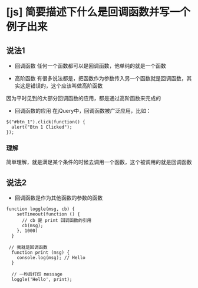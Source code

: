 # [js] 简要描述下什么是回调函数并写一个例子出来
## 说法1
- 回调函数
任何一个函数都可以是回调函数，他单纯的就是一个函数

- 高阶函数
有很多说法都是，把函数作为参数传入另一个函数就是回调函数，其实这是错误的，这个应该叫做高阶函数

因为平时见到的大部分回调函数的应用，都是通过高阶函数来完成的

- 回调函数的应用
在jQuery中，回调函数被广泛应用，比如：
```
$("#btn_1").click(function() {
  alert("Btn 1 Clicked");
});
```
### 理解
简单理解，就是满足某个条件的时候去调用一个函数，这个被调用的就是回调函数

## 说法2
- 回调函数是作为其他函数的参数的函数

```
function loggle(msg, cb) {
    setTimeout(function () {
      // cb 是 print 回调函数的引用
      cb(msg);
    }, 1000)
  }

 // 我就是回调函数
  function print (msg) {
    console.log(msg); // Hello
  }

  // 一秒后打印 message
  loggle('Hello', print);
 ```
